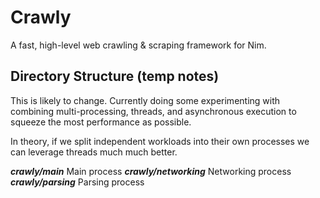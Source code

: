 # Crawly
A fast, high-level web crawling & scraping framework for Nim.

## Directory Structure (temp notes)

This is likely to change. Currently doing some experimenting with combining multi-processing, threads, and
asynchronous execution to squeeze the most performance as possible.

In theory, if we split independent workloads into their own processes we can leverage threads
much much better.

***crawly/main*** Main process
***crawly/networking*** Networking process
***crawly/parsing*** Parsing process